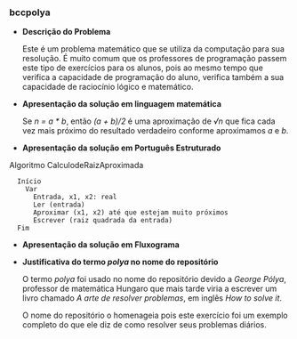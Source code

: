 ### bccpolya

+ **Descrição do Problema**

  Este é um problema matemático que se utiliza da computação para sua resolução. É muito comum que os professores de programação passem este tipo de exercícios para os alunos, pois ao mesmo tempo que verifica a capacidade de programação do aluno, verifica também a sua capacidade de raciocínio lógico e matemático.

+ **Apresentação da solução em linguagem matemática**

  Se _n = a * b_, então _(a + b)/2_ é uma aproximação de _√n_ que fica cada vez mais próximo do resultado verdadeiro conforme aproximamos _a_ e _b_.

+ **Apresentação da solução em Português Estruturado**

Algoritmo CalculodeRaizAproximada
```
  Início
    Var
      Entrada, x1, x2: real
      Ler (entrada)
      Aproximar (x1, x2) até que estejam muito próximos
      Escrever (raiz quadrada da entrada)
  Fim
```
+ **Apresentação da solução em Fluxograma**



+ **Justificativa do termo *polya* no nome do repositório**
  
  O termo *polya* foi usado no nome do repositório devido a *George Pólya*, professor de matemática Hungaro que mais tarde viria a escrever um livro chamado *A arte de resolver problemas*, em inglês *How to solve it*.

  O nome do repositório o homenageia pois este exercício foi um exemplo completo do que ele diz de como resolver seus problemas diários.

